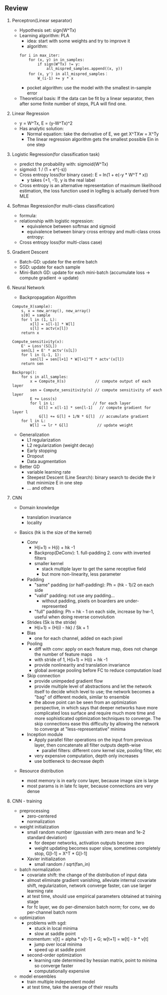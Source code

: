 Review
---

1. Perceptron(Linear separator)
    - Hypothesis set: sign(W^Tx)
    - Learning algorithm: PLA
        - idea: start with some weights and try to improve it
        - algorithm:
        ```
        for i in max_iter:
            for (x, y) in in_samples:
                if sign(W^Tx) != y:
                    all_mispred_samples.append((x, y))
            for (x, y') in all_mispred_samples：
                W_(i-1) += y * x
        ```
      - pocket algorithm: use the model with the smallest in-sample error
    - Theoretical basis: If the data can be fit by a linear separator, then after some finite number of steps, PLA will find one.
    
2. Linear Regression
    - y = W^Tx, E = (y-W^Tx)^2
    - Has analytic solution:
        - Normal equation: take the derivative of E, we get X^TXw = X^Ty
        - The linear regression algorithm gets the smallest possible Ein in one step
        
3. Logistic Regression(for classification task)
    - predict the probability with: sigmoid(W^Tx)
    - sigmoid: 1 / (1 + e^(-s))
    - Cross entropy loss(for binary case): E = ln(1 + e(-y * W^T * x))
        - y takes {+1, -1}, y is the real label
    - Cross entropy is an alternative representation of maximum likelihood estimation, the loss function used in logReg
    is actually derived from MLE
    
4. Softmax Regression(for multi-class classification)
    - formula:
    - relationship with logistic regression:
        - equivalence between softmax and sigmoid
        - equivalence between binary cross entropy and multi-class cross entropy:
    - Cross entropy loss(for multi-class case)

5. Gradient Descent
    - Batch-GD: update for the entire batch
    - SGD: update for each sample
    - Mini-Batch GD: update for each mini-batch (accumulate loss -> compute gradient -> update)
    
6. Neural Network
    - Backpropagation Algorithm
    ```
    Compute_X(sample):
        s, x = new_array(), new_array()
        s[0] = sample
        for l in (1, L):
            x[l] = s[l-1] * W[l]
            s[l] = actv(x[l])
        return x
    ```
    ```
   Compute_sensitivity(x):
        E' = Loss'(S[L])
        sen[L] = E' * actv'(s[L])
        for l in (L-1, 1):
            sen[l] = sen[l+1] * W[l+1]^T * actv'(x[l])
        return sen
    ```
    ``` 
    Backprop():
        for s in all_samples:
            x = Compute_X(s)             // compute output of each layer
            sen = Compute_sensitivity(s) // compute sensitivity of each layer
            E += Loss(s)
            for l in L:                 // for each layer
                G[l] = x[l-1] * sen[l-1]   // compute gradient for layer l
                G[l] += G[l] + 1/N * G[l]  // accumulate gradient
        for l in L:
            W[l] -= lr * G[l]             // update weight
    ```
    - Generalization
        - L1 regularization
        - L2 regularization (weight decay)
        - Early stopping
        - Dropout
        - Data augmentation
    - Better GD
        - variable learning rate
        - Steepest Descent (Line Search): binary search to decide the lr that minimize E in one step
        - ... and others
    
7. CNN
    - Domain knowledge
        - translation invariance
        - locality
    - Basics (hk is the size of the kernel) 
        - Conv
            - H(i+1) = H(i) + hk -1 
            - Backprop(DeConv): 1. full-padding 2. conv with inverted filters
            - smaller kernel
                - stack multiple layer to get the same receptive field
                - but more non-linearity, less parameter
        - Padding 
            - "same" padding (or half-padding): Ph = (hk - 1)/2 on each side
            - "valid" padding: not use any padding...
                - without padding, pixels on boarders are under-represented
            - "full" padding: Ph = hk - 1 on each side, increase by hw-1, useful when doing reverse convolution
        - Strides (Sk is the stride)
            - H(i+1) = (H(i) - hk) / Sk + 1
        - Bias
            - one for each channel, added on each pixel
        - Pooling
            - diff with conv: apply on each feature map, does not change the number of feature maps
            - with stride of 1, H(i+1) = H(i) + hk -1 
            - provide nonlinearity and translation invariance
            - global average pooling before FC to reduce computation load
        - Skip connection
            - provide unimpeded gradient flow
            - provide multiple level of abstractions and let the network itself to decide which level to use; the network
            becomes a "bag" of different models, similar to ensemble
            - the above point can be seen from an optimization perspective, in which says that deeper networks have more
            complicated loss surface and require much more time and more sophisticated optimization techniques to converge.
            The skip connections ease this difficulty by allowing the network to converge at "less-representative" minima
        - Inception module
            - Apply parallel filter operations on the input from previous layer, then concatenate all filter outputs depth-wise
                - parallel filters: different conv kernel size, pooling filter, etc
            - very expensive computation, depth only increases
            - use bottleneck to decrease depth
             
    - Resource distribution
        - most memory is in early conv layer, because image size is large
        - most params is in late fc layer, because connections are very dense
7. CNN - training
    - preprocessing
        - zero-centered
        - normalization
    - weight initialization
        - small random number (gaussian with zero mean and 1e-2 standard deviation)
            - for deeper networks, activation outputs become zero
            - weight updating becomes super slow, sometimes completely stop, G[l-1] = X^T * G[l-1]
        - Xavier initialization
            - small random / sqrt(fan_in)
    - batch normalization
        - covariate shift: the change of the distribution of input data
        - almost eliminate gradient vanishing, alleviate internal covariate shift, regularization, network converge faster, can use larger learning rate
        - at test time, should use empirical parameters obtained at training stage
        - for fc layer, we do per-dimension batch norm; for conv, we do per-channel batch norm
    - optimization
        - problems with sgd:
            - stuck in local minima
            - slow at saddle point
        - momentum: v[t] = alpha * v[t-1] + G; w[t+1] = w[t] - lr * v[t]
            - jump over local minima
            - speed up at saddle point
        - second-order optimization
            - learning rate determined by hessian matrix, point to minima so converge faster
            - computationally expensive
    - model ensembles
        - train multiple independent model
        - at test time, take the average of their results
        